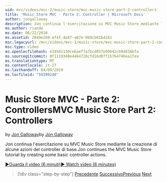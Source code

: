 ```yaml
---
uid: mvc/videos/mvc-2/music-store/mvc-music-store-part-2-controllers
title: 'Music Store MVC - Parte 2: Controller | Microsoft Docs'
author: jongalloway
description: Jon continua l'esercitazione su MVC Music Store mediante la creazione di alcune azioni del controller di base.
ms.author: riande
ms.date: 06/22/2010
ms.assetid: 2849e269-af4f-4e87-a07e-0b9cb01b4241
msc.legacyurl: /mvc/videos/mvc-2/music-store/mvc-music-store-part-2-controllers
msc.type: video
ms.openlocfilehash: e34581130cebaef7a7bcd057e99642cb94936bfa
ms.sourcegitcommit: 0f1119340e4464720cfd16d0ff15764746ea1fea
ms.translationtype: MT
ms.contentlocale: it-IT
ms.lasthandoff: 04/09/2019
ms.locfileid: "59399248"
---
```

# <a name="mvc-music-store-part-2-controllers"></a><span data-ttu-id="b4dd4-103">Music Store MVC - Parte 2: Controllers</span><span class="sxs-lookup"><span data-stu-id="b4dd4-103">MVC Music Store Part 2: Controllers</span></span>

<span data-ttu-id="b4dd4-104">by [Jon Galloway](https://github.com/jongalloway)</span><span class="sxs-lookup"><span data-stu-id="b4dd4-104">by [Jon Galloway](https://github.com/jongalloway)</span></span>

<span data-ttu-id="b4dd4-105">Jon continua l'esercitazione su MVC Music Store mediante la creazione di alcune azioni del controller di base.</span><span class="sxs-lookup"><span data-stu-id="b4dd4-105">Jon continues the MVC Music Store tutorial by creating some basic controller actions.</span></span>

[<span data-ttu-id="b4dd4-106">&#9654;Guarda il video (6 minuti)</span><span class="sxs-lookup"><span data-stu-id="b4dd4-106">&#9654; Watch video (6 minutes)</span></span>](https://channel9.msdn.com/Blogs/ASP-NET-Site-Videos/mvc-music-store-part-2-controllers)

> [!div class="step-by-step"]
> <span data-ttu-id="b4dd4-107">[Precedente](mvc-music-store-part-1-intro-tools-and-project-structure.md)
> [Successivo](mvc-music-store-part-3-views-and-viewmodels.md)</span><span class="sxs-lookup"><span data-stu-id="b4dd4-107">[Previous](mvc-music-store-part-1-intro-tools-and-project-structure.md)
[Next](mvc-music-store-part-3-views-and-viewmodels.md)</span></span>
